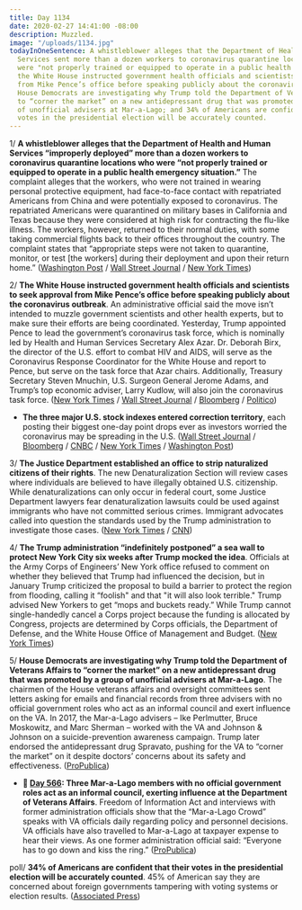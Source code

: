```yaml
---
title: Day 1134
date: 2020-02-27 14:41:00 -08:00
description: Muzzled.
image: "/uploads/1134.jpg"
todayInOneSentence: A whistleblower alleges that the Department of Health and Human
  Services sent more than a dozen workers to coronavirus quarantine locations who
  were "not properly trained or equipped to operate in a public health emergency situation";
  the White House instructed government health officials and scientists to seek approval
  from Mike Pence’s office before speaking publicly about the coronavirus outbreak;
  House Democrats are investigating why Trump told the Department of Veterans Affairs
  to “corner the market” on a new antidepressant drug that was promoted by a group
  of unofficial advisers at Mar-a-Lago; and 34% of Americans are confident that their
  votes in the presidential election will be accurately counted.
---
```


1/ **A whistleblower alleges that the Department of Health and Human Services “improperly deployed” more than a dozen workers to coronavirus quarantine locations who were “not properly trained or equipped to operate in a public health emergency situation.”** The complaint alleges that the workers, who were not trained in wearing personal protective equipment, had face-to-face contact with repatriated Americans from China and were potentially exposed to coronavirus. The repatriated Americans were quarantined on military bases in California and Texas because they were considered at high risk for contracting the flu-like illness. The workers, however, returned to their normal duties, with some taking commercial flights back to their offices throughout the country. The complaint states that “appropriate steps were not taken to quarantine, monitor, or test \[the workers\] during their deployment and upon their return home.” ([Washington Post](https://www.washingtonpost.com/health/2020/02/27/us-workers-without-protective-gear-assisted-coronavirus-evacuees-hhs-whistleblower-says/) / [Wall Street Journal](https://www.wsj.com/articles/whistleblower-says-federal-employees-flown-from-coronavirus-sites-didnt-follow-safety-protocols-11582840144) / [New York Times](https://www.nytimes.com/2020/02/27/us/politics/coronavirus-us-whistleblower.html))

2/ **The White House instructed government health officials and scientists to seek approval from Mike Pence’s office before speaking publicly about the coronavirus outbreak**. An administrative official said the move isn’t intended to muzzle government scientists and other health experts, but to make sure their efforts are being coordinated. Yesterday, Trump appointed Pence to lead the government’s coronavirus task force, which is nominally led by Health and Human Services Secretary Alex Azar. Dr. Deborah Birx, the director of the U.S. effort to combat HIV and AIDS, will serve as the Coronavirus Response Coordinator for the White House and report to Pence, but serve on the task force that Azar chairs. Additionally, Treasury Secretary Steven Mnuchin, U.S. Surgeon General Jerome Adams, and Trump’s top economic adviser, Larry Kudlow, will also join the coronavirus task force. ([New York Times](https://www.nytimes.com/2020/02/27/us/politics/us-coronavirus-pence.html) / [Wall Street Journal](https://www.wsj.com/articles/white-house-wants-signoff-on-coronavirus-messaging-11582832832) / [Bloomberg](https://www.bloomberg.com/news/articles/2020-02-27/pence-picks-top-u-s-aids-official-for-coronavirus-response) / [Politico](https://www.politico.com/news/2020/02/27/white-house-coronavirus-response-debbie-birx-117893))

* **The three major U.S. stock indexes entered correction territory**, each posting their biggest one-day point drops ever as investors worried the coronavirus may be spreading in the U.S. ([Wall Street Journal](https://www.wsj.com/articles/global-stocks-extend-declines-as-coronavirus-concerns-mount-11582784087) / [Bloomberg](https://www.bloomberg.com/news/articles/2020-02-26/asia-stocks-point-to-cautious-start-on-virus-fears-markets-wrap) / [CNBC](https://www.cnbc.com/2020/02/26/dow-futures-fall-after-microsoft-issues-coronavirus-warning.html) / [New York Times](https://www.nytimes.com/2020/02/27/business/stock-market-coronavirus.html) / [Washington Post](https://www.washingtonpost.com/business/2020/02/27/stock-market-dow-coronavirus/))

3/ **The Justice Department established an office to strip naturalized citizens of their rights**. The new Denaturalization Section will review cases where individuals are believed to have illegally obtained U.S. citizenship. While denaturalizations can only occur in federal court, some Justice Department lawyers fear denaturalization lawsuits could be used against immigrants who have not committed serious crimes. Immigrant advocates called into question the standards used by the Trump administration to investigate those cases. ([New York Times](https://www.nytimes.com/2020/02/26/us/politics/denaturalization-immigrants-justice-department.html) / [CNN](https://www.cnn.com/2020/02/26/politics/justice-department-denaturalization-cases/index.html))

4/ **The Trump administration “indefinitely postponed” a sea wall to protect New York City six weeks after Trump mocked the idea**. Officials at the Army Corps of Engineers’ New York office refused to comment on whether they believed that Trump had influenced the decision, but in January Trump criticized the proposal to build a barrier to protect the region from flooding, calling it “foolish" and that "it will also look terrible." Trump advised New Yorkers to get “mops and buckets ready.” While Trump cannot single-handedly cancel a Corps project because the funding is allocated by Congress, projects are determined by Corps officials, the Department of Defense, and the White House Office of Management and Budget. ([New York Times](https://www.nytimes.com/2020/02/25/nyregion/sea-wall-nyc.html))

5/ **House Democrats are investigating why Trump told the Department of Veterans Affairs to “corner the market” on a new antidepressant drug that was promoted by a group of unofficial advisers at Mar-a-Lago**. The chairmen of the House veterans affairs and oversight committees sent letters asking for emails and financial records from three advisers with no official government roles who act as an informal council and exert influence on the VA. In 2017, the Mar-a-Lago advisers – Ike Perlmutter, Bruce Moskowitz, and Marc Sherman – worked with the VA and Johnson & Johnson on a suicide-prevention awareness campaign. Trump later endorsed the antidepressant drug Spravato, pushing for the VA to “corner the market” on it despite doctors’ concerns about its safety and effectiveness. ([ProPublica](https://www.propublica.org/article/donald-trump-veterans-spravato-antidepressant-johnson-and-johnson))

* **📌 [Day 566](https://whatthefuckjusthappenedtoday.com/2018/08/08/day-566/#6-three-mar-a-lago-members-with-no-o): Three Mar-a-Lago members with no official government roles act as an informal council, exerting influence at the Department of Veterans Affairs**. Freedom of Information Act and interviews with former administration officials show that the “Mar-a-Lago Crowd” speaks with VA officials daily regarding policy and personnel decisions. VA officials have also travelled to Mar-a-Lago at taxpayer expense to hear their views. As one former administration official said: “Everyone has to go down and kiss the ring.” ([ProPublica](https://www.propublica.org/article/ike-perlmutter-bruce-moskowitz-marc-sherman-shadow-rulers-of-the-va))

poll/ **34% of Americans are confident that their votes in the presidential election will be accurately counted**. 45% of American say they are concerned about foreign governments tampering with voting systems or election results. ([Associated Press](https://apnews.com/30f3f90a6e3704bf3995311390b6199e))